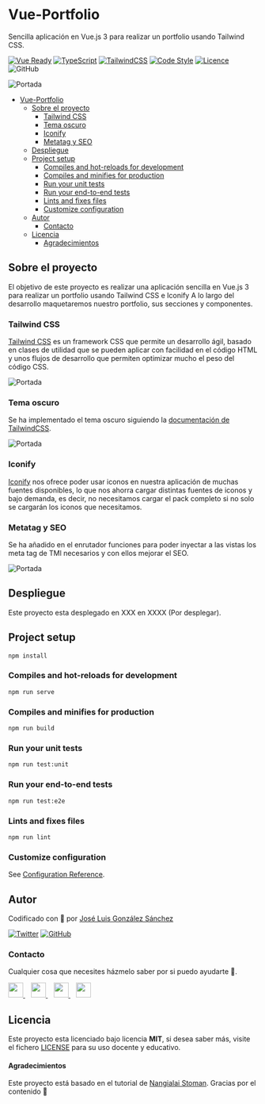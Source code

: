 # Vue-Portfolio
Sencilla aplicación en Vue.js 3 para realizar un portfolio usando Tailwind CSS.

[![Vue Ready](https://img.shields.io/badge/Vue.js%20v3-%20Ready-%2342b983)](https://es.vuejs.org/)
[![TypeScript](https://img.shields.io/badge/TypeScript-Ready-3178c6)](https://www.typescriptlang.org/)
[![TailwindCSS](https://img.shields.io/badge/Tailwind%20CSS-Ready-06b6d4)](https://tailwindcss.com/)
[![Code Style](https://img.shields.io/badge/JS%20Style-AirBnB-ff69b4)](https://airbnb.io/javascript)
[![Licence](https://img.shields.io/github/license/joseluisgs/photo-gallery-ionic)](./LICENSE)
![GitHub](https://img.shields.io/github/last-commit/joseluisgs/vue-portfolio)


![Portada](https://cms.croit.io/uploads/content/developer.svg)
- [Vue-Portfolio](#vue-portfolio)
  - [Sobre el proyecto](#sobre-el-proyecto)
    - [Tailwind CSS](#tailwind-css)
    - [Tema oscuro](#tema-oscuro)
    - [Iconify](#iconify)
    - [Metatag y SEO](#metatag-y-seo)
  - [Despliegue](#despliegue)
  - [Project setup](#project-setup)
    - [Compiles and hot-reloads for development](#compiles-and-hot-reloads-for-development)
    - [Compiles and minifies for production](#compiles-and-minifies-for-production)
    - [Run your unit tests](#run-your-unit-tests)
    - [Run your end-to-end tests](#run-your-end-to-end-tests)
    - [Lints and fixes files](#lints-and-fixes-files)
    - [Customize configuration](#customize-configuration)
  - [Autor](#autor)
    - [Contacto](#contacto)
  - [Licencia](#licencia)
      - [Agradecimientos](#agradecimientos)

## Sobre el proyecto
El objetivo de este proyecto es realizar una aplicación sencilla en Vue.js 3 para realizar un portfolio usando Tailwind CSS e Iconify
A lo largo del desarrollo maquetaremos nuestro portfolio, sus secciones y componentes. 

### Tailwind CSS
[Tailwind CSS](https://tailwindcss.com/) es un framework CSS que permite un desarrollo ágil, basado en clases de utilidad que se pueden aplicar con facilidad en el código HTML y unos flujos de desarrollo que permiten optimizar mucho el peso del código CSS.

![Portada](https://getlogovector.com/wp-content/uploads/2021/01/tailwind-css-logo-vector.png)

### Tema oscuro
Se ha implementado el tema oscuro siguiendo la [documentación de TailwindCSS](https://tailwindcss.com/docs/dark-mode).

![Portada](https://i.ytimg.com/vi/o4Prej0wIZA/maxresdefault.jpg)

### Iconify
[Iconify](https://iconify.design/) nos ofrece poder usar iconos en nuestra aplicación de muchas fuentes disponibles, lo que nos ahorra cargar distintas fuentes de iconos y bajo demanda, es decir, no necesitamos cargar el pack completo si no solo se cargarán los iconos que necesitamos.

### Metatag y SEO
Se ha añadido en el enrutador funciones para poder inyectar a las vistas los meta tag de TMl necesarios y con ellos mejorar el SEO.

![Portada](https://cdn.freebiesbug.com/wp-content/uploads/2016/12/iconify-free-icons-2.png)

## Despliegue
Este proyecto esta desplegado en XXX en XXXX (Por desplegar).

## Project setup
```
npm install
```

### Compiles and hot-reloads for development
```
npm run serve
```

### Compiles and minifies for production
```
npm run build
```

### Run your unit tests
```
npm run test:unit
```

### Run your end-to-end tests
```
npm run test:e2e
```

### Lints and fixes files
```
npm run lint
```

### Customize configuration
See [Configuration Reference](https://cli.vuejs.org/config/).

## Autor

Codificado con :sparkling_heart: por [José Luis González Sánchez](https://twitter.com/joseluisgonsan)

[![Twitter](https://img.shields.io/twitter/follow/joseluisgonsan?style=social)](https://twitter.com/joseluisgonsan)
[![GitHub](https://img.shields.io/github/followers/joseluisgs?style=social)](https://github.com/joseluisgs)

### Contacto
<p>
  Cualquier cosa que necesites házmelo saber por si puedo ayudarte 💬.
</p>
<p>
    <a href="https://twitter.com/joseluisgonsan" target="_blank">
        <img src="https://i.imgur.com/U4Uiaef.png" 
    height="30">
    </a> &nbsp;&nbsp;
    <a href="https://github.com/joseluisgs" target="_blank">
        <img src="https://cdn.iconscout.com/icon/free/png-256/github-153-675523.png" 
    height="30">
    </a> &nbsp;&nbsp;
    <a href="https://www.linkedin.com/in/joseluisgonsan" target="_blank">
        <img src="https://upload.wikimedia.org/wikipedia/commons/thumb/c/ca/LinkedIn_logo_initials.png/768px-LinkedIn_logo_initials.png" 
    height="30">
    </a>  &nbsp;&nbsp;
    <a href="https://joseluisgs.github.io/" target="_blank">
        <img src="https://joseluisgs.github.io/favicon.png" 
    height="30">
    </a>
</p>

## Licencia

Este proyecto esta licenciado bajo licencia **MIT**, si desea saber más, visite el fichero
[LICENSE](./LICENSE) para su uso docente y educativo.

#### Agradecimientos
Este proyecto está basado en el tutorial de [Nangialai Stoman](https://vuejsexamples.com/a-simple-vue-js-tailwindcss-portfolio-theme-with-dark-mode/). Gracias por el contenido 🙂